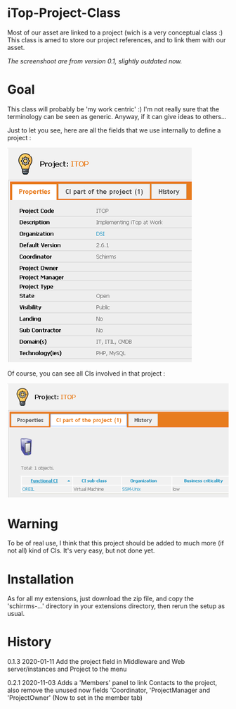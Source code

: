 # iTop-Project-Class
Most of our asset are linked to a project (wich is a very conceptual class :) This class is amed to store our project references, and to link them with our asset.

*The screenshoot are from version 0.1, slightly outdated now.*

# Goal
This class will probably be 'my work centric' :) I'm not really sure that the terminology can be seen as generic. Anyway, if it can give ideas to others...

Just to let you see, here are all the fields that we use internally to define a project :

![Project view](images/Project-View.png)

Of course, you can see all CIs involved in that project :

![Project CIs](images/Project-CIs.png)

# Warning
To be of real use, I think that this project should be added to much more (if not all) kind of CIs. It's very easy, but not done yet.

# Installation
As for all my extensions, just download the zip file, and copy the 'schirrms-...' directory in your extensions directory, then rerun the setup as usual.

# History

0.1.3	2020-01-11	Add the project field in Middleware and Web server/instances and Project to the menu

0.2.1	2020-11-03	Adds a 'Members' panel to link Contacts to the project, also remove the unused now fields 'Coordinator, 'ProjectManager and 'ProjectOwner' (Now to set in the member tab)